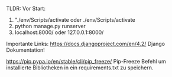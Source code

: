 TLDR:
Vor Start:
1.  "./env/Scripts/activate oder ./env/Scripts/activate
2.  python manage.py runserver
3.  localhost:8000/ oder 127.0.0.1:8000/

Importante Links:
https://docs.djangoproject.com/en/4.2/
Django Dokumentation!


https://pip.pypa.io/en/stable/cli/pip_freeze/
Pip-Freeze Befehl um installierte Bibliotheken in ein requirements.txt zu speichern.
